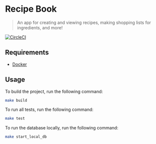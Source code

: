 # Recipe Book

> An app for creating and viewing recipes, making shopping lists for ingredients, and more!

[![CircleCI](https://circleci.com/gh/tjmaynes/recipe-book.svg?style=svg)](https://circleci.com/gh/tjmaynes/recipe-book)

## Requirements

- [Docker](https://hub.docker.com)

## Usage
To build the project, run the following command:
```bash
make build
```

To run all tests, run the following command:
```bash
make test
```

To run the database locally, run the following command:
```bash
make start_local_db
```
